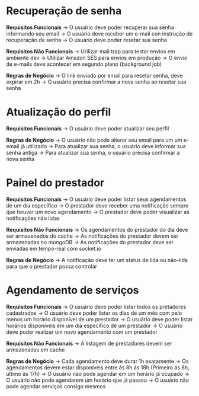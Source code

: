 # Recuperação de senha
**Requisitos Funcionais**
-> O usuário deve poder recuperar sua senha informando seu email
-> O usuário deve receber um e-mail con instrução de recuperação de senha
-> O usuário deve poder resetar sua senha

**Requisitos Não Funcionais**
-> Urilizar mail trap para testar envios em ambiente dev
-> Utilizar Amazon SES para envios em produção
-> O envio de e-mails deve acontecer em segundo plano (background job)

**Regras de Negócio**
-> O link enviado por email para resetar senha, deve expirar em 2h
-> O usuário precisa confirmar a nova senha ao resetar sua senha

# Atualização do perfil
**Requisitos Funcionais**
-> O usuário deve poder atualizar seu perfil

**Regras de Negócio**
-> O usuário não pode alterar seu email para um um e-email já utilizado
-> Para atualizar sua senha, o usuário deve informar sua senha antiga
-> Para atualizar sua senha, o usuário precisa confirmar a nova senha

# Painel do prestador
**Requisitos Funcionais**
-> O usuário deve poder listar seus agendamentos de um dia especifico
-> O prestador deve receber uma notificação sempre que houver um novo agendamento
-> O prestador deve poder visualizar as notificações não lidas

**Requisitos Não Funcionais**
-> Os agendamentos do prestador do dia deve ser armazenados do cache
-> As notificações do prestador devem ser armazenadas no mongoDB
-> As notificações do prestador deve ser enviadas em tempo-real com socket.io

**Regras de Negócio**
-> A notificação deve ter um status de lida ou não-lida para que o prestador possa controlar

# Agendamento de serviços
**Requisitos Funcionais**
-> O usuário deve poder listar todos os pretadores cadastrados
-> O usuário deve poder listar os dias de um mês com pelo menos um horário disponível de um prestador
-> O usuário deve poder listar horários disponíveis em um dia especifico de um prestador
-> O usuário deve poder realizar um novo agendamento com um prestador

**Requisitos Não Funcionais**
-> A listagem de prestadores devem ser armazenadas em cache

**Regras de Negócio**
-> Cada agendamento deve durar 1h exatamente
-> Os agendamentos devem estar disponíveis entre ás 8h ás 18h (Primeiro ás 8h, último ás 17h)
-> O usuário não pode agendar em um horário já ocupado
-> O usuário não pode agendarem um horário que já passou
-> O usuário não pode agendar serviços consigo mesmos

